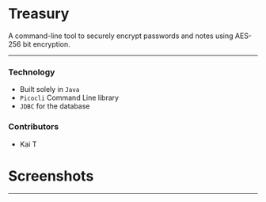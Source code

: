 # Treasury

A command-line tool to securely encrypt passwords and notes using AES-256 bit encryption.

----

### Technology
- Built solely in `Java`
- `Picocli` Command Line library
- `JDBC` for the database

### Contributors
- Kai T

# Screenshots

---